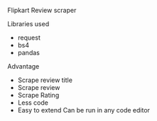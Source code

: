 Flipkart Review scraper

Libraries used 
* request
* bs4
* pandas

Advantage
* Scrape review title
* Scrape review 
* Scrape Rating
* Less code
* Easy to extend
Can be run in any code editor

